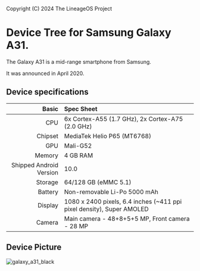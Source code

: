 Copyright (C) 2024 The LineageOS Project

Device Tree for Samsung Galaxy A31.
=========================================

The Galaxy A31 is a mid-range smartphone from Samsung.

It was announced in April 2020.

## Device specifications

Basic   | Spec Sheet
-------:|:-------------------------
CPU     | 6x Cortex-A55 (1.7 GHz), 2x Cortex-A75 (2.0 GHz)
Chipset | MediaTek Helio P65 (MT6768)
GPU     | Mali-G52
Memory  | 4 GB RAM
Shipped Android Version | 10.0
Storage | 64/128 GB (eMMC 5.1)
Battery | Non-removable Li-Po 5000 mAh
Display | 1080 x 2400 pixels, 6.4 inches (~411 ppi pixel density), Super AMOLED
Camera  | Main camera - 48+8+5+5 MP, Front camera - 28 MP

## Device Picture
![galaxy_a31_black](https://github.com/Igorpetinik/android_device_samsung_a31/assets/148623401/e0c69831-9636-4c68-af63-1c89bbec7853)
